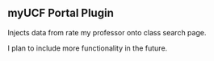 ## myUCF Portal Plugin

Injects data from rate my professor onto class search page.

I plan to include more functionality in the future.
